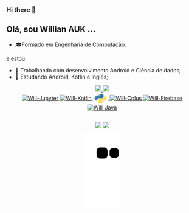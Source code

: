 ### Hi there 👋

<!--
**WillianAUK/WillianAUK** is a ✨ _special_ ✨ repository because its `README.md` (this file) appears on your GitHub profile.
-->

## Olá, sou Willian AUK ...

- 🎓Formado em Engenharia de Computação.

e estou:

- 🔭 Trabalhando com desenvolvimento Android e Ciência de dados;
- 🌱 Estudando Android, Kotlin e Inglês;


<div align="center">
  <a href="https://github.com/WillianAUK">
  <img height="150em" src="https://github-readme-stats.vercel.app/api?username=WillianAUK&show_icons=true&theme=dark&include_all_commits=true&count_private=true"/>
  <img height="150em" src="https://github-readme-stats.vercel.app/api/top-langs/?username=WillianAUK&layout=compact&langs_count=7&theme=dark"/>
    
<div align="center">
  <img align="center" alt="Will-Jupyter" height="30" width="40" src="https://cdn.jsdelivr.net/gh/devicons/devicon/icons/jupyter/jupyter-original-wordmark.svg">
  <img align="center" alt="Will-Kotlin" height="30" width="40" src="https://cdn.jsdelivr.net/gh/devicons/devicon/icons/kotlin/kotlin-original.svg">
  <img align="center" alt="Will-Python" height="30" width="40" src="https://raw.githubusercontent.com/devicons/devicon/master/icons/python/python-original.svg">
  <img align="center" alt="Will-Cplus" height="30" width="40" src="https://cdn.jsdelivr.net/gh/devicons/devicon/icons/cplusplus/cplusplus-original.svg">
  <img align="center" alt="Will-Firebase" height="30" width="40" src="https://cdn.jsdelivr.net/gh/devicons/devicon/icons/firebase/firebase-plain.svg">
  <img align="center" alt="Will-Java" height="30" width="40" src="https://cdn.jsdelivr.net/gh/devicons/devicon/icons/java/java-original.svg">
</div>

##

<div> 
  <a href = "willian_auk@outlook.com"><img src="https://img.shields.io/badge/-Gmail-%23333?style=for-the-badge&logo=gmail&logoColor=white" target="_blank"></a>
  <a href="https://www.linkedin.com/in/willian-adriano-u-6a5812b4/" target="_blank"><img src="https://img.shields.io/badge/-LinkedIn-%230077B5?style=for-the-badge&logo=linkedin&logoColor=white" target="_blank"></a> 
 
  ![Snake animation](https://github.com/rafaballerini/rafaballerini/blob/output/github-contribution-grid-snake.svg)
 
</div>
